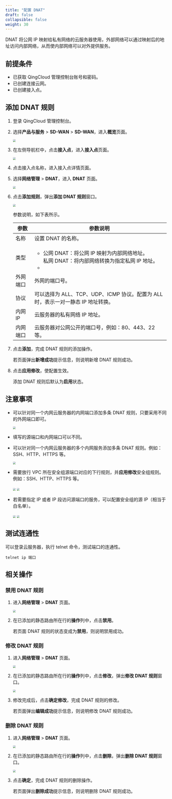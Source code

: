 ```yaml
---
title: "配置 DNAT"
draft: false
collapsible: false
weight: 30
---
```


DNAT 将公网 IP 映射给私有网络的云服务器使用，外部网络可以通过映射后的地址访问内部网络，从而使内部网络可以对外提供服务。

## 前提条件

- 已获取 QingCloud 管理控制台账号和密码。
- 已创建连接云网。
- 已创建接入点。

## 添加 DNAT 规则

1. 登录 QingCloud 管理控制台。

2. 选择**产品与服务** > **SD-WAN** > **SD-WAN**，进入**概览**页面。

   <img src="../../../../_images/qs_cloud_network.png" style="zoom:50%;" />

3. 在左侧导航栏中，点击**接入点**，进入**接入点**页面。

   <img src="../../../../_images/qs_light_access.png" style="zoom:50%;" />

4. 点击接入点名称，进入接入点详情页面。

5. 选择**网络管理** > **DNAT**，进入 **DNAT** 页面。

   <img src="../../../../_images/um_dnat_list.png" style="zoom:50%;" />

6. 点击**添加规则**，弹出**添加 DNAT 规则**窗口。

   <img src="../../../../_images/um_dnat_win.png" style="zoom:50%;" />

   参数说明，如下表所示。

   | 参数     | 参数说明                                                     |
   | -------- | ------------------------------------------------------------ |
   | 名称     | 设置 DNAT 的名称。                                           |
   | 类型     | <ul><li>公网 DNAT：将公网 IP 映射为内部网络地址。</li>私网 DNAT：将内部网络转换为指定私网 IP 地址。<li></li></ul> |
   | 外网端口 | 外网的端口号。                                               |
   | 协议     | 可以选择为 ALL、TCP、UDP、ICMP 协议。配置为 ALL 时，表示一对一静态 IP 地址转换。 |
   | 内网 IP  | 云服务器的私有网络 IP 地址。                                 |
   | 内网端口 | 云服务器对公网公开的端口号，例如：80、443、22 等。           |
   
7. 点击**添加**，完成 DNAT 规则的添加操作。

   若页面弹出**新增成功**提示信息，则说明新增 DNAT 规则成功。

8. 点击**应用修改**，使配置生效。

   添加 DNAT 规则后默认为**启用**状态。

## 注意事项

- 可以针对同一个内网云服务器的内网端口添加多条 DNAT 规则，只要采用不同的外网端口即可。

  <img src="../../../../_images/um_dnat_note01.png" style="zoom:50%;" />

- 填写的源端口和内网端口可以不同。

- 可以针对同一个内网云服务器的多个内网服务添加多条 DNAT 规则。例如：SSH、HTTP、HTTPS 等。

  <img src="../../../../_images/um_dnat_note01.png" style="zoom:50%;" />

- 需要放行 VPC 所在安全组源端口对应的下行规则，并**应用修改**安全组规则。例如：SSH、HTTP、HTTPS 等。

  <img src="../../../../_images/um_dnat_note02.png" style="zoom:50%;" />

  <img src="../../../../_images/um_dnat_note03.png" style="zoom:50%;" />

- 若需要指定 IP 或者 IP 段访问源端口的服务，可以配置安全组的源 IP（相当于白名单）。

  <img src="../../../../_images/um_dnat_note04.png" style="zoom:50%;" />

  <img src="../../../../_images/um_dnat_note05.png" style="zoom:50%;" />

## 测试连通性

可以登录云服务器，执行 telnet 命令，测试端口的连通性。

```
telnet ip 端口
```

## 相关操作

### 禁用 DNAT 规则

1. 进入**网络管理** > **DNAT** 页面。

   <img src="../../../../_images/um_snat_list.png" style="zoom:50%;" />

2. 在已添加的静态路由所在行的**操作**列中，点击**禁用**。

   若页面 DNAT 规则的状态变成为**禁用**，则说明禁用成功。

### 修改 DNAT 规则

1. 进入**网络管理** > **DNAT** 页面。

   <img src="../../../../_images/qs_vcpe_bgp_list.png" style="zoom:50%;" />

2. 在已添加的静态路由所在行的**操作**列中，点击**修改**，弹出**修改 DNAT 规则**窗口。

   <img src="../../../../_images/um_modify_snat.png" style="zoom:50%;" />

3. 修改完成后，点击**确定修改**，完成 DNAT 规则的修改。

   若页面弹出**编辑成功**提示信息，则说明修改 DNAT 规则成功。

### 删除 DNAT 规则

1. 进入**网络管理** > **DNAT** 页面。

   <img src="../../../../_images/qs_vcpe_bgp_list.png" style="zoom:50%;" />

2. 在已添加的静态路由所在行的**操作**列中，点击**删除**，弹出**删除 DNAT 规则**窗口。

   <img src="../../../../_images/um_del_bgp.png" style="zoom:50%;" />

3. 点击**确定**，完成 DNAT 规则的删除操作。

   若页面弹出**删除成功**提示信息，则说明删除 DNAT 规则成功。

